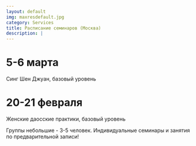 ```yaml
---
layout: default
img: maxresdefault.jpg
category: Services
title: Расписание семинаров (Москва)
description: |
---
```


# 5-6 марта

Синг Шен Джуан, базовый уровень

# 20-21 февраля

Женские даосские практики, базовый уровень

Группы небольшие - 3-5 человек.
Индивидуальные семинары и занятия по предварительной записи!
